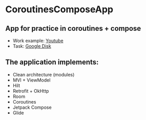 # CoroutinesComposeApp
## App for practice in coroutines + compose
- Work example: [Youtube](https://youtu.be/xbfIkZ1WzM0)
- Task: [Google Disk](https://docs.google.com/document/d/1om9MhHUmH0TUxtUtD5bdYhCL6Ivwsz6w/edit?usp=sharing&ouid=117603520584644968097&rtpof=true&sd=true)
## The application implements:
- Clean architecture (modules)
- MVI + ViewModel
- Hilt
- Retrofit + OkHttp
- Room
- Coroutines
- Jetpack Compose
- Glide
